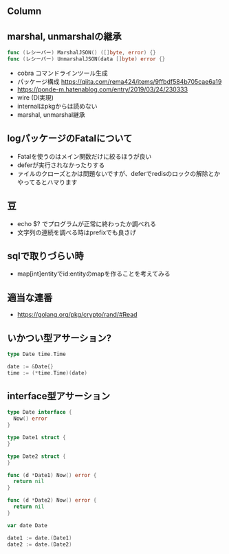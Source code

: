 ## Column

## marshal, unmarshalの継承

```go
func (レシーバー) MarshalJSON() ([]byte, error) {}
func (レシーバー) UnmarshalJSON(data []byte) error {}
```

- cobra コマンドラインツール生成
- パッケージ構成 https://qiita.com/rema424/items/9ffbdf584b705cae6a19
- https://ponde-m.hatenablog.com/entry/2019/03/24/230333
- wire (DI実現)
- internalはpkgからは読めない
- marshal, unmarshal継承

## logパッケージのFatalについて
- Fatalを使うのはメイン関数だけに絞るほうが良い
- deferが実行されなかったりする
- ァイルのクローズとかは問題ないですが、deferでredisのロックの解除とかやってるとハマります

## 豆
- echo $? でプログラムが正常に終わったか調べれる
- 文字列の連続を調べる時はprefixでも良さげ

## sqlで取りづらい時
- map[int]entityでid:entityのmapを作ることを考えてみる

## 適当な連番

- https://golang.org/pkg/crypto/rand/#Read

## いかつい型アサーション?

```go
type Date time.Time

date := &Date{}
time := (*time.Time)(date)
```

## interface型アサーション

```go
type Date interface {
  Now() error
}

type Date1 struct {
}

type Date2 struct {
}

func (d *Date1) Now() error {
  return nil
}

func (d *Date2) Now() error {
  return nil
}

var date Date

date1 := date.(Date1)
date2 := date.(Date2)
```